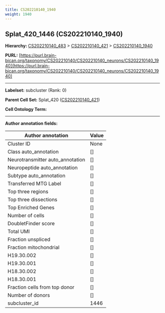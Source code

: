 ```yaml
---
title: CS202210140_1940
weight: 1940
---
```

## Splat_420_1446 (CS202210140_1940)
<b>Hierarchy: </b>
[CS202210140_483](../CS202210140_483) >
[CS202210140_421](../CS202210140_421) >
[CS202210140_1940](../CS202210140_1940)

**PURL:** [https://purl.brain-bican.org/taxonomy/CS202210140/CS202210140_neurons/CS202210140_1940](https://purl.brain-bican.org/taxonomy/CS202210140/CS202210140_neurons/CS202210140_1940)

---


**Labelset:** subcluster (Rank: 0)

**Parent Cell Set:** Splat_420 ([CS202210140_421](../CS202210140_421))



**Cell Ontology Term:** 

[MARKER GENES.]: #


---

[TRANSFERRED ANNOTATIONS.]: #


[AUTHOR ANNOTATION FIELDS.]: #


**Author annotation fields:**

| Author annotation | Value |
|-------------------|-------|
|Cluster ID|None|
|Class auto_annotation|[]|
|Neurotransmitter auto_annotation|[]|
|Neuropeptide auto_annotation|[]|
|Subtype auto_annotation|[]|
|Transferred MTG Label|[]|
|Top three regions|[]|
|Top three dissections|[]|
|Top Enriched Genes|[]|
|Number of cells|[]|
|DoubletFinder score|[]|
|Total UMI|[]|
|Fraction unspliced|[]|
|Fraction mitochondrial|[]|
|H19.30.002|[]|
|H19.30.001|[]|
|H18.30.002|[]|
|H18.30.001|[]|
|Fraction cells from top donor|[]|
|Number of donors|[]|
|subcluster_id|1446|
